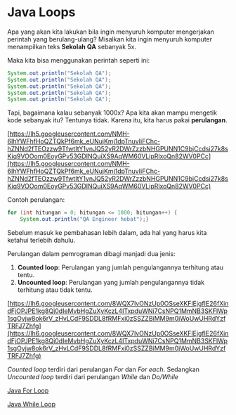 # Java Loops

Apa yang akan kita lakukan bila ingin menyuruh komputer mengerjakan perintah yang berulang-ulang? Misalkan kita ingin menyuruh komputer menampilkan teks **Sekolah QA** sebanyak 5x.

Maka kita bisa menggunakan perintah seperti ini:

```java
System.out.println("Sekolah QA");
System.out.println("Sekolah QA");
System.out.println("Sekolah QA");
System.out.println("Sekolah QA");
System.out.println("Sekolah QA");
```

Tapi, bagaimana kalau sebanyak 1000x? Apa kita akan mampu mengetik kode sebanyak itu? Tentunya tidak. Karena itu, kita harus pakai **perulangan**.

[https://lh5.googleusercontent.com/NMH-6IhYWFhfHoQZTQkPf6mk_eUNujKmj1dpTnuvIiFChc-hZNNd2fTEOzzw9TfwtItY1vnJQ52yR2DWrZzzbNHGPUNN1C9bjCcdsi27k8sKiq9VOOom0EoyGPv53GDINQuiXS9AqWM60VLipRlxoQn82WV0PCc](https://lh5.googleusercontent.com/NMH-6IhYWFhfHoQZTQkPf6mk_eUNujKmj1dpTnuvIiFChc-hZNNd2fTEOzzw9TfwtItY1vnJQ52yR2DWrZzzbNHGPUNN1C9bjCcdsi27k8sKiq9VOOom0EoyGPv53GDINQuiXS9AqWM60VLipRlxoQn82WV0PCc)

Contoh perulangan:

```java
for (int hitungan = 0; hitungan <= 1000; hitungan++) {
    System.out.println("QA Engineer hebat");}
```

Sebelum masuk ke pembahasan lebih dalam, ada hal yang harus kita ketahui terlebih dahulu.

Perulangan dalam pemrograman dibagi manjadi dua jenis:

1. **Counted loop**: Perulangan yang jumlah pengulangannya terhitung atau tentu.
2. **Uncounted loop**: Perulangan yang jumlah pengulangannya tidak terhitung atau tidak tentu.

[https://lh6.googleusercontent.com/8WQX7lvONzUp0OSseXKFlEjgfIE26fXindFjOPJPE1kg8Qj0dIeMvbHgZuXyKczL4ITxpduWNi7CsNPQ1MmNB3SKFIWp1sgOyjw8ok6rV_zHvLCdF9SDDL8fRMFxi0zSSZZBiMM9m0jWoUwUHRdYzfTRFJ7Zhfg](https://lh6.googleusercontent.com/8WQX7lvONzUp0OSseXKFlEjgfIE26fXindFjOPJPE1kg8Qj0dIeMvbHgZuXyKczL4ITxpduWNi7CsNPQ1MmNB3SKFIWp1sgOyjw8ok6rV_zHvLCdF9SDDL8fRMFxi0zSSZZBiMM9m0jWoUwUHRdYzfTRFJ7Zhfg)

*Counted loop* terdiri dari perulangan *For* dan *For each*. Sedangkan *Uncounted loop* terdiri dari perulangan *While* dan *Do/While*

[Java For Loop](https://www.w3schools.com/java/java_for_loop.asp)

[Java While Loop](https://www.w3schools.com/java/java_while_loop.asp)